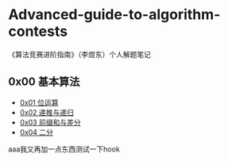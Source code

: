 # Advanced-guide-to-algorithm-contests
《算法竞赛进阶指南》（李煜东）个人解题笔记
## 0x00 基本算法
- [0x01 位运算](./0x00/0x01.md)
- [0x02 递推与递归](./0x00/0x02.md)
- [0x03 前缀和与差分](./0x00/0x03.md)
- [0x04 二分](./0x00/0x04.md)

aaa我又再加一点东西测试一下hook
